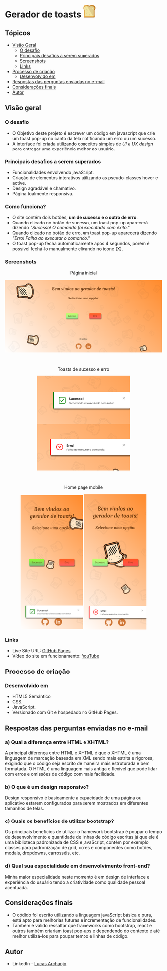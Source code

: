 # Gerador de toasts <img src="https://github.com/Lucasarkh/toast-notification/blob/main/favicon.png" style="width: 40px; height: 40px;">

## Tópicos

- [Visão Geral](#visão-geral)
  - [O desafio](#o-desafio)
  - [Principais desafios a serem superados](#principais-desafios-a-serem-superados)
  - [Screenshots](#screenshots)
  - [Links](#links)
- [Processo de criação](#processo-de-criação)
  - [Desenvolvido em](#desenvolvido-em)
- [Respostas das perguntas enviadas no e-mail](#respostas-das-perguntas-enviadas-no-e-mail)
- [Considerações finais](#considerações-finais)
- [Autor](#autor)

## Visão geral

### O desafio

- O Objetivo deste projeto é escrever um código em javascript que crie um toast pop-up no canto da tela notificando um erro ou um sucesso.
- A interface foi criada utilizando conceitos simples de *UI e UX design* para entregar uma experiência melhor ao usuário.

### Principais desafios a serem superados

- Funcionalidades envolvendo javaScript.
- Criação de elementos interativos utilizando as pseudo-classes hover e active.
- Design agradável e chamativo.
- Página toalmente responsiva.

### Como funciona?

- O site contém dois botões, **um de sucesso e o outro de erro**. <br>
- Quando clicado no botão de sucesso, um toast pop-up aparecerá dizendo *"Sucesso! O comando foi executado com êxito."* <br>
- Quando clicado no botão de erro, um toast pop-up aparecerá dizendo *"Erro! Falha ao executar o comando."* <br>
- O toast pop-up fecha automaticamente após 4 segundos, porém é possível fechá-lo manualmente clicando no ícone (X).

### Screenshots

<p align="center"> Página inicial </p>
<p align="center">
  <img align="center" src="https://github.com/Lucasarkh/toast-notification/blob/main/Screenshots/01.png" width="800" title="Página inicial">
</p>

<br>

<p align="center"> Toasts de sucesso e erro </p>
<p align="center">
  <img align="center" src="https://github.com/Lucasarkh/toast-notification/blob/main/Screenshots/02.png" width="300" title="toast de sucesso">
  <img align="center" src="https://github.com/Lucasarkh/toast-notification/blob/main/Screenshots/03.png" width="300" title="toast de erro">
</p>

<br>

<p align="center"> Home page mobile </p>
<p align="center">
  <img align="center" src="https://github.com/Lucasarkh/toast-notification/blob/main/Screenshots/04.png" width="200" title="mobile success toast">
    <img align="center" src="https://github.com/Lucasarkh/toast-notification/blob/main/Screenshots/05.png" width="200" title="mobile success toast">
</p>

### Links

- Live Site URL: [GitHub Pages](https://lucasarkh.github.io/toast-notification//)
- Vídeo do site em funcionamento: [YouTube](https://youtu.be/iBgP4_vcFL0)

## Processo de criação

### Desenvolvido em

- HTML5 Semântico
- CSS.
- JavaScript.
- Versionado com Git e hospedado no GitHub Pages.

## Respostas das perguntas enviadas no e-mail

### a) Qual a diferença entre HTML e XHTML?
A principal diferença entre HTML e XHTML é que o XHTML é uma linguagem de marcação baseada em XML sendo mais estrita e rigorosa, exigindo que o código seja escrito de maneira mais estruturada e bem formatada. O HTML é uma linguagem mais antiga e flexível que pode lidar com erros e omissões de código com mais facilidade.

### b) O que é um design responsivo?
Design responsivo é basicamente a capacidade de uma página ou aplicativo estarem configurados para serem mostrados em diferentes tamanhos de telas.

### c) Quais os benefícios de utilizar bootstrap?
Os principais benefícios de utilizar o framework bootstrap é poupar o tempo de desenvolvimento e quantidade de linhas de código escritas já que ele é uma biblioteca padronizada de CSS e javaScript, contém por exemplo classes para padronização de grid, cores e componentes como botões, modais, dropdowns, carrosséis, etc.

### d) Qual sua especialidade em desenvolvimento front-end?
Minha maior especialidade neste momento é em design de interface e experiência do usuário tendo a criatividade como qualidade pessoal acentuada.

## Considerações finais

- O códido foi escrito utilizando a linguagem javaScript básica e pura, está apto para melhorias futuras e incrementação de funcionalidades.
- Também é válido ressaltar que frameworks como bootstrap, react e outros também criariam toast pop-ups e dependendo do contexto é até melhor utilizá-los para poupar tempo e linhas de código.

## Autor

- LinkedIn - [Lucas Archanjo](https://www.linkedin.com/in/lucasarkh)
